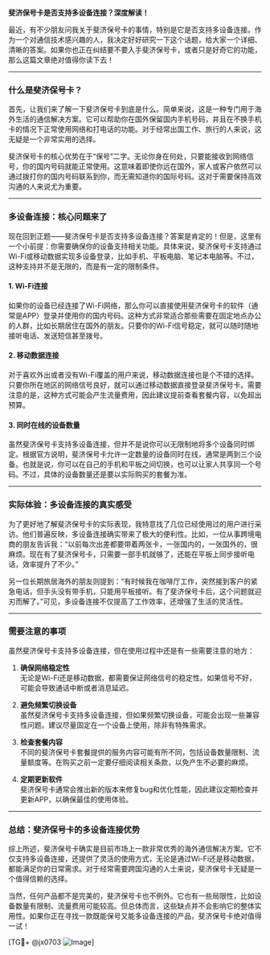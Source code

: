 **斐济保号卡是否支持多设备连接？深度解读！**

最近，有不少朋友问我关于斐济保号卡的事情，特别是它是否支持多设备连接。作为一个对通信技术感兴趣的人，我决定好好研究一下这个话题，给大家一个详细、清晰的答案。如果你也正在纠结要不要入手斐济保号卡，或者只是好奇它的功能，那么这篇文章绝对值得你读下去！

---

### 什么是斐济保号卡？

首先，让我们来了解一下斐济保号卡到底是什么。简单来说，这是一种专门用于海外生活的通信解决方案。它可以帮助你在国外保留国内手机号码，并且在不换手机卡的情况下正常使用网络和打电话的功能。对于经常出国工作、旅行的人来说，这无疑是一个非常实用的选择。

斐济保号卡的核心优势在于“保号”二字。无论你身在何处，只要能接收到网络信号，你的国内号码就能正常使用。这意味着即使你远在国外，家人或客户依然可以通过拨打你的国内号码联系到你，而无需知道你的国际号码。这对于需要保持高效沟通的人来说尤为重要。

---

### 多设备连接：核心问题来了

现在回到正题——斐济保号卡是否支持多设备连接？答案是肯定的！但是，这里有一个小前提：你需要确保你的设备支持相关功能。具体来说，斐济保号卡支持通过Wi-Fi或移动数据实现多设备登录，比如手机、平板电脑、笔记本电脑等。不过，这种支持并不是无限的，而是有一定的限制条件。

#### 1. **Wi-Fi连接**
   如果你的设备已经连接了Wi-Fi网络，那么你可以直接使用斐济保号卡的软件（通常是APP）登录并使用你的国内号码。这种方式非常适合那些需要在固定地点办公的人群，比如长期居住在国外的朋友。只要你的Wi-Fi信号稳定，就可以随时随地接听电话、发送短信甚至拨号。

#### 2. **移动数据连接**
   对于喜欢外出或者没有Wi-Fi覆盖的用户来说，移动数据连接也是个不错的选择。只要你所在地区的网络信号良好，就可以通过移动数据直接登录斐济保号卡。需要注意的是，这种方式可能会产生流量费用，因此建议提前查看套餐内容，以免超出预算。

#### 3. **同时在线的设备数量**
   虽然斐济保号卡支持多设备连接，但并不是说你可以无限制地将多个设备同时绑定。根据官方说明，斐济保号卡允许一定数量的设备同时在线，通常是两到三个设备。也就是说，你可以在自己的手机和平板之间切换，也可以让家人共享同一个号码。不过，具体的设备数量还是要以实际购买的套餐为准。

---

### 实际体验：多设备连接的真实感受

为了更好地了解斐济保号卡的实际表现，我特意找了几位已经使用过的用户进行采访。他们普遍反映，多设备连接确实带来了极大的便利性。比如，一位从事跨境电商的朋友告诉我：“以前每次出差都要带着两张卡，一张国内的，一张国外的，很麻烦。现在有了斐济保号卡，只需要一部手机就够了，还能在平板上同步接听电话，效率提升了不少。”

另一位长期旅居海外的朋友则提到：“有时候我在咖啡厅工作，突然接到客户的紧急电话，但手头没有带手机，只能用平板接听。有了斐济保号卡后，这个问题就迎刃而解了。”可见，多设备连接不仅提高了工作效率，还增强了生活的灵活性。

---

### 需要注意的事项

虽然斐济保号卡支持多设备连接，但在使用过程中还是有一些需要注意的地方：

1. **确保网络稳定性**  
   无论是Wi-Fi还是移动数据，都需要保证网络信号的稳定性。如果信号不好，可能会导致通话中断或者消息延迟。

2. **避免频繁切换设备**  
   虽然斐济保号卡支持多设备连接，但如果频繁切换设备，可能会出现一些兼容性问题。建议尽量固定在一个设备上使用，除非有特殊需求。

3. **检查套餐内容**  
   不同的斐济保号卡套餐提供的服务内容可能有所不同，包括设备数量限制、流量额度等。在购买之前一定要仔细阅读相关条款，以免产生不必要的麻烦。

4. **定期更新软件**  
   斐济保号卡通常会推出新的版本来修复bug和优化性能，因此建议定期检查并更新APP，以确保最佳的使用体验。

---

### 总结：斐济保号卡的多设备连接优势

综上所述，斐济保号卡确实是目前市场上一款非常优秀的海外通信解决方案。它不仅支持多设备连接，还提供了灵活的使用方式，无论是通过Wi-Fi还是移动数据，都能满足你的日常需求。对于经常需要跨国沟通的人士来说，斐济保号卡无疑是一个值得信赖的选择。

当然，任何产品都不是完美的，斐济保号卡也不例外。它也有一些局限性，比如设备数量有限制、流量费用可能较高。但总体而言，这些缺点并不会影响它的整体实用性。如果你正在寻找一款既能保号又能多设备连接的产品，斐济保号卡绝对值得一试！

[TG💪+ @jx0703 ![Image](https://github.com/user-attachments/assets/dbca1d08-cadb-493c-b0ec-ad6f7a83f270)]